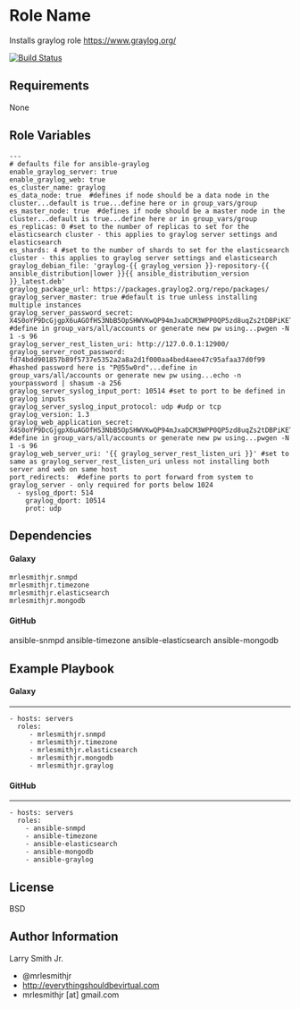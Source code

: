 Role Name
=========

Installs graylog role https://www.graylog.org/

[![Build Status](https://travis-ci.org/mrlesmithjr/ansible-graylog.svg?branch=master)](https://travis-ci.org/mrlesmithjr/ansible-graylog)

Requirements
------------

None

Role Variables
--------------
````
---
# defaults file for ansible-graylog
enable_graylog_server: true
enable_graylog_web: true
es_cluster_name: graylog
es_data_node: true  #defines if node should be a data node in the cluster...default is true...define here or in group_vars/group
es_master_node: true  #defines if node should be a master node in the cluster...default is true...define here or in group_vars/group
es_replicas: 0 #set to the number of replicas to set for the elasticsearch cluster - this applies to graylog server settings and elasticsearch
es_shards: 4 #set to the number of shards to set for the elasticsearch cluster - this applies to graylog server settings and elasticsearch
graylog_debian_file: 'graylog-{{ graylog_version }}-repository-{{ ansible_distribution|lower }}{{ ansible_distribution_version }}_latest.deb'
graylog_package_url: https://packages.graylog2.org/repo/packages/
graylog_server_master: true #default is true unless installing multiple instances
graylog_server_password_secret: X4S0oYP9DcGjgpX6uAGOfHS3NbB5OpSHWVKwQP94mJxaDCM3WPP0QP5zd8uqZs2tDBPiKET6r81IJEumQkqAk6WOnqKwvCu1  #define in group_vars/all/accounts or generate new pw using...pwgen -N 1 -s 96
graylog_server_rest_listen_uri: http://127.0.0.1:12900/
graylog_server_root_password: fd74bdd901857b89f5737e5352a2a8a2d1f000aa4bed4aee47c95afaa37d0f99 #hashed password here is "P@55w0rd"...define in group_vars/all/accounts or generate new pw using...echo -n yourpassword | shasum -a 256
graylog_server_syslog_input_port: 10514 #set to port to be defined in graylog inputs
graylog_server_syslog_input_protocol: udp #udp or tcp
graylog_version: 1.3
graylog_web_application_secret: X4S0oYP9DcGjgpX6uAGOfHS3NbB5OpSHWVKwQP94mJxaDCM3WPP0QP5zd8uqZs2tDBPiKET6r81IJEumQkqAk6WOnqKwvCu1  #define in group_vars/all/accounts or generate new pw using...pwgen -N 1 -s 96
graylog_web_server_uri: '{{ graylog_server_rest_listen_uri }}' #set to same as graylog_server_rest_listen_uri unless not installing both server and web on same host
port_redirects:  #define ports to port forward from system to graylog_server - only required for ports below 1024
  - syslog_dport: 514
    graylog_dport: 10514
    prot: udp
````

Dependencies
------------

#### Galaxy
````
mrlesmithjr.snmpd
mrlesmithjr.timezone
mrlesmithjr.elasticsearch
mrlesmithjr.mongodb
````
#### GitHub
ansible-snmpd
ansible-timezone
ansible-elasticsearch
ansible-mongodb

Example Playbook
----------------

#### Galaxy
-----------
    - hosts: servers
      roles:
         - mrlesmithjr.snmpd
         - mrlesmithjr.timezone
         - mrlesmithjr.elasticsearch
         - mrlesmithjr.mongodb
         - mrlesmithjr.graylog
#### GitHub
-----------
    - hosts: servers
      roles:
        - ansible-snmpd
        - ansible-timezone
        - ansible-elasticsearch
        - ansible-mongodb
        - ansible-graylog

License
-------

BSD

Author Information
------------------

Larry Smith Jr.
- @mrlesmithjr
- http://everythingshouldbevirtual.com
- mrlesmithjr [at] gmail.com
